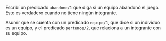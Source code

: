 Escribí un predicado `abandono/1` que diga si un equipo abandonó el juego. Esto es verdadero cuando no tiene ningún integrante. 

Asumir que se cuenta con un predicado `equipo/1`, que dice si un individuo es un equipo, y el predicado `pertence/2`, que relaciona a un integrante con su equipo. 